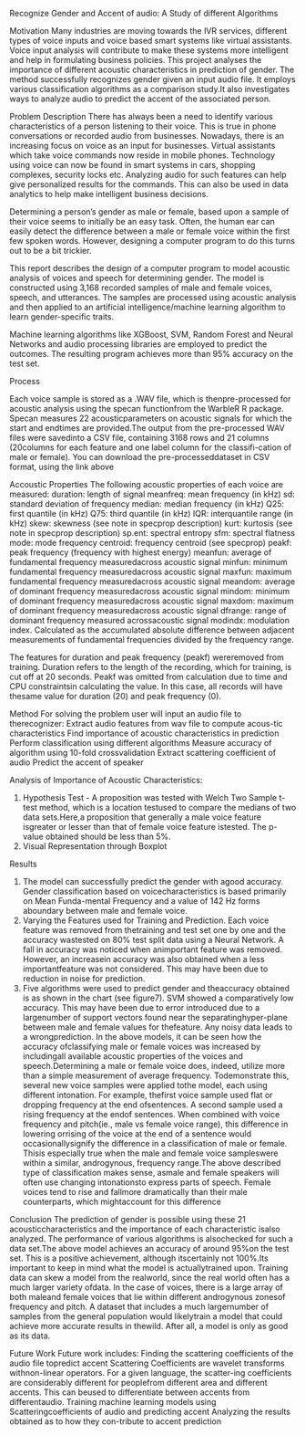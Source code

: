 Recognize Gender and Accent of audio: A Study of different Algorithms

Motivation
Many   industries   are   moving   towards   the   IVR services,  different  types  of  voice  inputs  and  voice  based  smart systems like virtual assistants. Voice input analysis will contribute to  make  these  systems  more  intelligent  and  help  in  formulating business policies. This project analyses the importance of different acoustic   characteristics   in   prediction   of   gender.   The   method successfully   recognizes   gender   given   an   input   audio   file.   It employs various classification algorithms as a comparison study.It  also  investigates  ways  to  analyze  audio  to  predict  the  accent of  the  associated  person.

Problem Description
There has always been a need to identify various characteristics of a person listening to
their voice. This is true in phone conversations or recorded audio from businesses. Nowadays, there is an increasing focus on voice as an input for businesses. Virtual assistants which take voice commands now reside in mobile phones. Technology using voice can now be found in smart systems in cars, shopping complexes, security locks etc. Analyzing audio for such features can help give personalized results for the commands. This can also be used in data analytics to help make intelligent business decisions.

Determining a person’s gender as male or female, based upon a sample of their voice seems to initially be an easy task. Often, the human ear can easily detect the difference between a male or female voice within the first few spoken words. However, designing a computer program to do this turns out to be a bit trickier.

This report describes the design of a computer program to model acoustic analysis of voices and speech for determining gender. The model is constructed using 3,168 recorded samples of male and female voices, speech, and utterances. The samples are processed using acoustic analysis and then applied to an artificial intelligence/machine learning algorithm to learn gender-specific traits.

Machine learning algorithms like XGBoost, SVM, Random Forest and Neural Networks and audio processing libraries are employed to predict the outcomes. The resulting program achieves more than 95\% accuracy on the test set.

Process

Each voice sample is stored as a .WAV file, which is thenpre-processed  for  acoustic  analysis  using  the  specan  functionfrom  the  WarbleR  R  package.  Specan  measures  22  acousticparameters  on  acoustic  signals  for  which  the  start  and  endtimes are provided.The  output  from  the  pre-processed  WAV  files  were  savedinto  a  CSV  file,  containing  3168  rows  and  21  columns  (20columns for each feature and one label column for the classifi-cation of male or female). You can download the pre-processeddataset in CSV format, using the link above

Accoustic Properties
The  following  acoustic  properties  of  each  voice  are  measured:
duration: length of signal
meanfreq: mean frequency (in kHz)
sd: standard deviation of frequency
median: median frequency (in kHz)
Q25: first quantile (in kHz)
Q75: third quantile (in kHz)
IQR: interquantile range (in kHz)
skew: skewness (see note in specprop description)
kurt: kurtosis (see note in specprop description)
sp.ent: spectral entropy
sfm: spectral flatness
mode: mode frequency
centroid: frequency centroid (see specprop)
peakf: peak frequency (frequency with highest energy)
meanfun: average of fundamental frequency measuredacross acoustic signal
minfun:  minimum  fundamental  frequency  measuredacross acoustic signal
maxfun:  maximum  fundamental  frequency  measuredacross acoustic signal
meandom:  average  of  dominant  frequency  measuredacross acoustic signal
mindom:  minimum  of  dominant  frequency  measuredacross acoustic signal
maxdom: maximum of dominant frequency measuredacross acoustic signal
dfrange: range of dominant frequency measured acrossacoustic signal
modindx:  modulation  index. Calculated  as  the  accumulated  absolute  difference  between  adjacent  measurements of fundamental frequencies divided by the frequency range.

The features for duration and peak frequency (peakf) wereremoved  from  training. Duration  refers  to  the  length  of  the recording,  which  for  training,  is  cut  off  at  20  seconds. Peakf was omitted from calculation due to time and CPU constraintsin calculating the value. In this case, all records will have thesame value for duration (20) and peak frequency (0).

Method
For solving the problem user will input an audio file to therecognizer:
Extract audio features from wav file to compute acous-tic characteristics
Find importance of acoustic characteristics in prediction
Perform classification using different algorithms
Measure  accuracy  of  algorithm  using  10-fold  crossvalidation
Extract scattering coefficient of audio
Predict the accent of speaker

Analysis of Importance of Acoustic Characteristics:
1) Hypothesis Test - A proposition was tested with Welch Two Sample t-test  method,  which  is  a  location  testused  to  compare  the  medians  of  two  data  sets.Here,a  proposition  that  generally  a  male  voice  feature  isgreater or lesser than that of female voice feature istested. The p-value obtained should be less than 5%.
2) Visual Representation through Boxplot

Results
1) The model can successfully predict the gender with agood  accuracy.  Gender  classification  based  on  voicecharacteristics  is  based  primarily  on  Mean  Funda-mental  Frequency  and  a  value  of  142  Hz  forms  aboundary between male and female voice.
2) Varying the Features used    for    Training    and Prediction. Each voice feature was removed from thetraining and test set one by one and the accuracy wastested on 80% test split data using a Neural Network. A fall in accuracy was noticed when animportant feature was removed. However, an increasein accuracy was also obtained when a less importantfeature was not considered. This may have been due to reduction in noise for prediction.
3) Five algorithms were used to predict gender and theaccuracy obtained is as shown in the chart (see figure7). SVM showed a comparatively low accuracy. This may have been due to error introduced due to a largenumber of support vectors found near the separatinghyper-plane between male and female values for thefeature. Any noisy data leads to a wrongprediction.
In  the  above  models,  it  can  be  seen  how  the  accuracy  ofclassifying male or female voices was increased by includingall  available  acoustic  properties  of  the  voices  and  speech.Determining  a  male  or  female  voice  does,  indeed,  utilize
 more  than  a  simple  measurement  of  average  frequency.  Todemonstrate  this,  several  new  voice  samples  were  applied  tothe  model,  each  using  different  intonation.  For  example,  thefirst voice sample used flat or dropping frequency at the end ofsentences. A second sample used a rising frequency at the endof sentences. When combined with voice frequency and pitch(ie., male vs female voice range), this difference in lowering orrising of the voice at the end of a sentence would occasionallysignify the difference in a classification of male or female. Thisis  especially  true  when  the  male  and  female  voice  sampleswere within a similar, androgynous, frequency range.The above described type of classification makes sense, asmale and female speakers will often use changing intonationsto express parts of speech. Female voices tend to rise and fallmore  dramatically  than  their  male  counterparts,  which  mightaccount for this difference

Conclusion
The prediction of gender is possible using these 21 acousticcharacteristics  and  the  importance  of  each  characteristic  isalso analyzed. The performance of various algorithms is alsochecked for such a data set.The  above  model  achieves  an  accuracy  of  around  95%on  the  test  set.  This  is  a  positive  achievement,  although  itscertainly not 100%.Its  important  to  keep  in  mind  what  the  model  is  actuallytrained  upon.  Training  data  can  skew  a  model  from  the  realworld, since the real world often has a much larger variety ofdata. In the case of voices, there is a large array of both maleand female voices that lie within different androgynous zonesof frequency and pitch. A dataset that includes a much largernumber  of  samples  from  the  general  population  would  likelytrain  a  model  that  could  achieve  more  accurate  results  in  thewild. After all, a model is only as good as its data.

Future Work
Future work includes:
Finding the scattering coefficients of the audio file topredict accent
Scattering  Coefficients  are  wavelet  transforms  withnon-linear operators. For a given language, the scatter-ing  coefficients  are  considerably  different  for  peoplefrom different area and different accents. This can beused  to  differentiate  between  accents  from  differentaudio.
Training  machine  learning  models  using  Scatteringcoefficients of audio and predicting accent
Analyzing  the  results  obtained  as  to  how  they  con-tribute to accent prediction
